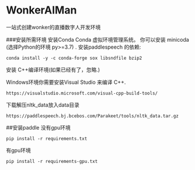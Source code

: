 # WonkerAIMan
一站式创建wonker的直播数字人开发环境

###安装所需环境
安装Conda
Conda 虚拟环境管理系统。 你可以安装 minicoda (选择Python的环境 py>=3.7) . 安装paddlespeech 的依赖:
```shell
conda install -y -c conda-forge sox libsndfile bzip2
```

安装 C++编译环境(如果已经有了，忽略.)

Windows环境你需要安装Visual Studio 来编译 C++.
```text
https://visualstudio.microsoft.com/visual-cpp-build-tools/
```
下载解压nltk_data放入data目录
```shell
https://paddlespeech.bj.bcebos.com/Parakeet/tools/nltk_data.tar.gz
```

##安装paddle
没有gpu环境
```text
pip install -r requirements.txt
```
有gpu环境
```text
pip install -r requirements-gpu.txt
```




